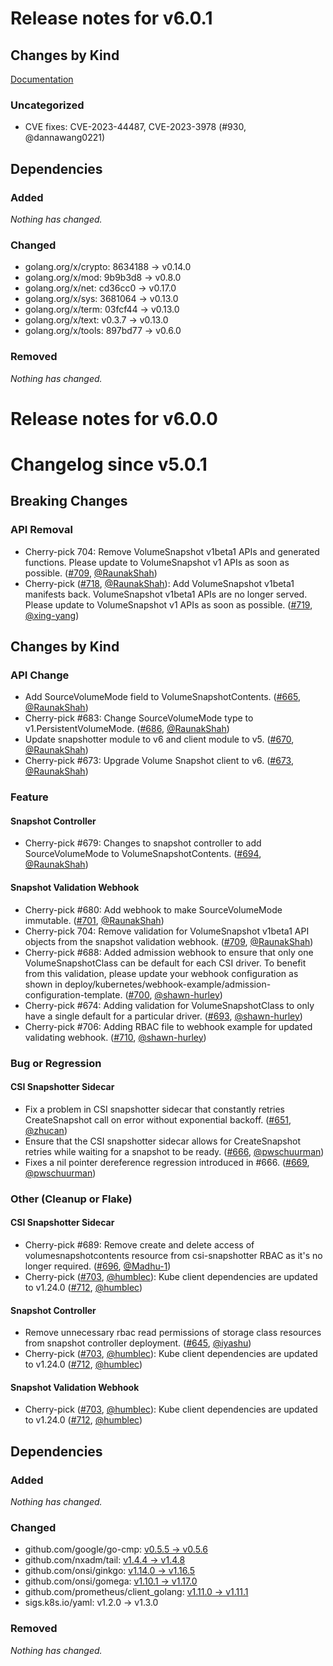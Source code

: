 # Release notes for v6.0.1

## Changes by Kind

[Documentation](https://kubernetes-csi.github.io)

### Uncategorized

- CVE fixes: CVE-2023-44487,  CVE-2023-3978 (#930, @dannawang0221)

## Dependencies

### Added
_Nothing has changed._

### Changed
- golang.org/x/crypto: 8634188 → v0.14.0
- golang.org/x/mod: 9b9b3d8 → v0.8.0
- golang.org/x/net: cd36cc0 → v0.17.0
- golang.org/x/sys: 3681064 → v0.13.0
- golang.org/x/term: 03fcf44 → v0.13.0
- golang.org/x/text: v0.3.7 → v0.13.0
- golang.org/x/tools: 897bd77 → v0.6.0

### Removed
_Nothing has changed._

# Release notes for v6.0.0 

# Changelog since v5.0.1

## Breaking Changes

### API Removal

- Cherry-pick 704: Remove VolumeSnapshot v1beta1 APIs and generated functions. Please update to VolumeSnapshot v1 APIs as soon as possible. ([#709](https://github.com/kubernetes-csi/external-snapshotter/pull/709), [@RaunakShah](https://github.com/RaunakShah))
- Cherry-pick ([#718](https://github.com/kubernetes-csi/external-snapshotter/pull/718), [@RaunakShah](https://github.com/RaunakShah)): Add VolumeSnapshot v1beta1 manifests back. VolumeSnapshot v1beta1 APIs are no longer served. Please update to VolumeSnapshot v1 APIs as soon as possible. ([#719](https://github.com/kubernetes-csi/external-snapshotter/pull/719), [@xing-yang](https://github.com/xing-yang))

## Changes by Kind

### API Change

- Add SourceVolumeMode field to VolumeSnapshotContents. ([#665](https://github.com/kubernetes-csi/external-snapshotter/pull/665), [@RaunakShah](https://github.com/RaunakShah))
- Cherry-pick #683: Change SourceVolumeMode type to v1.PersistentVolumeMode. ([#686](https://github.com/kubernetes-csi/external-snapshotter/pull/686), [@RaunakShah](https://github.com/RaunakShah))
- Update snapshotter module to v6 and client module to v5. ([#670](https://github.com/kubernetes-csi/external-snapshotter/pull/670), [@RaunakShah](https://github.com/RaunakShah))
- Cherry-pick #673: Upgrade Volume Snapshot client to v6. ([#673](https://github.com/kubernetes-csi/external-snapshotter/pull/673), [@RaunakShah](https://github.com/RaunakShah))

### Feature

#### Snapshot Controller

- Cherry-pick #679: Changes to snapshot controller to add SourceVolumeMode to VolumeSnapshotContents. ([#694](https://github.com/kubernetes-csi/external-snapshotter/pull/694), [@RaunakShah](https://github.com/RaunakShah))

#### Snapshot Validation Webhook

- Cherry-pick #680: Add webhook to make SourceVolumeMode immutable. ([#701](https://github.com/kubernetes-csi/external-snapshotter/pull/701), [@RaunakShah](https://github.com/RaunakShah))
- Cherry-pick 704: Remove validation for VolumeSnapshot v1beta1 API objects from the snapshot validation webhook. ([#709](https://github.com/kubernetes-csi/external-snapshotter/pull/709), [@RaunakShah](https://github.com/RaunakShah))
- Cherry-pick #688: Added admission webhook to ensure that only one VolumeSnapshotClass can be default for each CSI driver. To benefit from this validation, please update your webhook configuration as shown in deploy/kubernetes/webhook-example/admission-configuration-template. ([#700](https://github.com/kubernetes-csi/external-snapshotter/pull/700), [@shawn-hurley](https://github.com/shawn-hurley))
- Cherry-pick #674: Adding validation for VolumeSnapshotClass to only have a single default for a particular driver. ([#693](https://github.com/kubernetes-csi/external-snapshotter/pull/693), [@shawn-hurley](https://github.com/shawn-hurley))
- Cherry-pick #706: Adding RBAC file to webhook example for updated validating webhook. ([#710](https://github.com/kubernetes-csi/external-snapshotter/pull/710), [@shawn-hurley](https://github.com/shawn-hurley))

### Bug or Regression

#### CSI Snapshotter Sidecar

- Fix a problem in CSI snapshotter sidecar that constantly retries CreateSnapshot call on error without exponential backoff. ([#651](https://github.com/kubernetes-csi/external-snapshotter/pull/651), [@zhucan](https://github.com/zhucan))
- Ensure that the CSI snapshotter sidecar allows for CreateSnapshot retries while waiting for a snapshot to be ready. ([#666](https://github.com/kubernetes-csi/external-snapshotter/pull/666), [@pwschuurman](https://github.com/pwschuurman))
- Fixes a nil pointer dereference regression introduced in #666. ([#669](https://github.com/kubernetes-csi/external-snapshotter/pull/669), [@pwschuurman](https://github.com/pwschuurman))

### Other (Cleanup or Flake)

#### CSI Snapshotter Sidecar

- Cherry-pick #689: Remove create and delete access of volumesnapshotcontents resource from csi-snapshotter RBAC as it's no longer required. ([#696](https://github.com/kubernetes-csi/external-snapshotter/pull/696), [@Madhu-1](https://github.com/Madhu-1))
- Cherry-pick ([#703](https://github.com/kubernetes-csi/external-snapshotter/pull/703), [@humblec](https://github.com/humblec)): Kube client dependencies are updated to v1.24.0 ([#712](https://github.com/kubernetes-csi/external-snapshotter/pull/712), [@humblec](https://github.com/humblec))

#### Snapshot Controller

- Remove unnecessary rbac read permissions of storage class resources from snapshot controller deployment. ([#645](https://github.com/kubernetes-csi/external-snapshotter/pull/645), [@iyashu](https://github.com/iyashu))
- Cherry-pick ([#703](https://github.com/kubernetes-csi/external-snapshotter/pull/703), [@humblec](https://github.com/humblec)): Kube client dependencies are updated to v1.24.0 ([#712](https://github.com/kubernetes-csi/external-snapshotter/pull/712), [@humblec](https://github.com/humblec))

#### Snapshot Validation Webhook

- Cherry-pick ([#703](https://github.com/kubernetes-csi/external-snapshotter/pull/703), [@humblec](https://github.com/humblec)): Kube client dependencies are updated to v1.24.0 ([#712](https://github.com/kubernetes-csi/external-snapshotter/pull/712), [@humblec](https://github.com/humblec))

## Dependencies

### Added
_Nothing has changed._

### Changed
- github.com/google/go-cmp: [v0.5.5 → v0.5.6](https://github.com/google/go-cmp/compare/v0.5.5...v0.5.6)
- github.com/nxadm/tail: [v1.4.4 → v1.4.8](https://github.com/nxadm/tail/compare/v1.4.4...v1.4.8)
- github.com/onsi/ginkgo: [v1.14.0 → v1.16.5](https://github.com/onsi/ginkgo/compare/v1.14.0...v1.16.5)
- github.com/onsi/gomega: [v1.10.1 → v1.17.0](https://github.com/onsi/gomega/compare/v1.10.1...v1.17.0)
- github.com/prometheus/client_golang: [v1.11.0 → v1.11.1](https://github.com/prometheus/client_golang/compare/v1.11.0...v1.11.1)
- sigs.k8s.io/yaml: v1.2.0 → v1.3.0

### Removed
_Nothing has changed._
